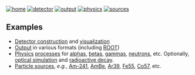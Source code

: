 [![home](https://img.shields.io/badge/gears-home-blue?style=flat)](..)
[![detector](https://img.shields.io/badge/examples-detector-green?style=flat)](detector)
[![output](https://img.shields.io/badge/examples-output-orange?style=flat)](output)
[![physics](https://img.shields.io/badge/physics-processes-yellow?style=flat)](physics)
[![sources](https://img.shields.io/badge/particle-sources-red?style=flat)](sources)

## Examples

- [Detector construction](detector) and [visualization](detector/visualization)
- [Output](output) in various formats (including [ROOT](output#root))
- [Physics](physics) [processes](physics#physics-processes) for [alphas](physics/alpha), [betas](physics/beta), [gammas](physics/gamma), [neutrons](physics/neutron), etc. Optionally, [optical simulation](physics#optical-processes) and [radioactive decay](physics#radioactive-decay).
- [Particle sources](sources), *e.g.*, [Am-241](sources#am241), [AmBe](sources#@ambe), [Ar39](sources#ar39), [Fe55](sources#fe55), [Co57](sources#co57), etc.
